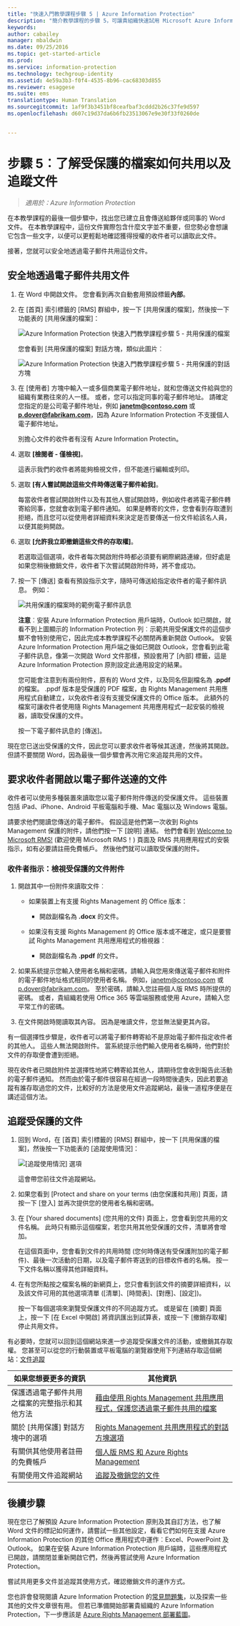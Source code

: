 ```yaml
---
title: "快速入門教學課程步驟 5 | Azure Information Protection"
description: "簡介教學課程的步驟 5，可讓貴組織快速試用 Microsoft Azure Information Protection，需時約 30 分鐘。"
keywords: 
author: cabailey
manager: mbaldwin
ms.date: 09/25/2016
ms.topic: get-started-article
ms.prod: 
ms.service: information-protection
ms.technology: techgroup-identity
ms.assetid: 4e59a3b3-f0f4-4535-8b96-cac68303d855
ms.reviewer: esaggese
ms.suite: ems
translationtype: Human Translation
ms.sourcegitcommit: 1af9f3b3451bf8ceafbaf3cddd2b26c37fe9d597
ms.openlocfilehash: d607c19d37da6b6fb23513067e9e30f33f0260de


---
```



# 步驟 5︰了解受保護的檔案如何共用以及追蹤文件 

>*適用於：Azure Information Protection*

在本教學課程的最後一個步驟中，找出您已建立且會傳送給夥伴或同事的 Word 文件。 在本教學課程中，這份文件實際包含什麼文字並不重要，但您勢必會想讓它包含一些文字，以便可以更輕鬆地確認獲得授權的收件者可以讀取此文件。

接著，您就可以安全地透過電子郵件共用這份文件。 

## 安全地透過電子郵件共用文件

1.  在 Word 中開啟文件。 您會看到再次自動套用預設標籤**內部**。 

2.  在 [首頁] 索引標籤的 [RMS] 群組中，按一下 [共用保護的檔案]，然後按一下功能表的 [共用保護的檔案]：

    ![Azure Information Protection 快速入門教學課程步驟 5 - 共用保護的檔案](../media/share-protected-callout.png)

    您會看到 [共用保護的檔案] 對話方塊，類似此圖片︰

    ![Azure Information Protection 快速入門教學課程步驟 5 - 共用保護的對話方塊](../media/example-share-protected-dialog.png)

3. 在 [使用者] 方塊中輸入一或多個商業電子郵件地址，就和您傳送文件給與您的組織有業務往來的人一樣。 或者，您可以指定同事的電子郵件地址。 請確定您指定的是公司電子郵件地址，例如 **janetm@contoso.com** 或 **p.dover@fabrikam.com**，因為 Azure Information Protection 不支援個人電子郵件地址。 

    別擔心文件的收件者有沒有 Azure Information Protectin。

4. 選取 **[檢閱者 - 僅檢視]**。

    這表示我們的收件者將能夠檢視文件，但不能進行編輯或列印。

5. 選取 **[有人嘗試開啟這些文件時傳送電子郵件給我]**。

    每當收件者嘗試開啟附件以及有其他人嘗試開啟時，例如收件者將電子郵件轉寄給同事，您就會收到電子郵件通知。 如果是轉寄的文件，您會看到存取遭到拒絕，而且您可以從使用者詳細資料來決定是否要傳送一份文件給該名人員，以便其能夠開啟。

6. 選取 **[允許我立即撤銷這些文件的存取權]**。

    若選取這個選項，收件者每次開啟附件時都必須要有網際網路連線，但好處是如果您稍後撤銷文件，收件者下次嘗試開啟附件時，將不會成功。 

4.  按一下 [傳送] 查看有預設指示文字，隨時可傳送給指定收件者的電子郵件訊息。 例如：

    ![共用保護的檔案時的範例電子郵件訊息](../media/example-email-share-protected.png)
    
    **注意**︰安裝 Azure Information Protection 用戶端時，Outlook 如已開啟，就看不到上圖顯示的 Information Protection 列︰示範共用受保護文件的這個步驟不會特別使用它，因此完成本教學課程不必關閉再重新開啟 Outlook。 安裝 Azure Information Protection 用戶端之後如已開啟 Outlook，您會看到此電子郵件訊息，像第一次開啟 Word 文件那樣，預設套用了 [內部] 標籤，這是 Azure Information Protection 原則設定此通用設定的結果。
    
    您可能會注意到有兩份附件，原有的 Word 文件，以及同名但副檔名為 **.ppdf** 的檔案。 .ppdf 版本是受保護的 PDF 檔案，由 Rights Management 共用應用程式自動建立，以免收件者沒有支援受保護文件的 Office 版本。 此額外的檔案可讓收件者使用隨 Rights Management 共用應用程式一起安裝的檢視器，讀取受保護的文件。

    按一下電子郵件訊息的 [傳送]。

現在您已送出受保護的文件，因此您可以要求收件者等候其送達，然後將其開啟。 但請不要關閉 Word，因為最後一個步驟會再次用它來追蹤共用的文件。

## 要求收件者開啟以電子郵件送達的文件

收件者可以使用多種裝置來讀取您以電子郵件附件傳送的受保護文件。 這些裝置包括 iPad、iPhone、Android 平板電腦和手機、Mac 電腦以及 Windows 電腦。

請要求他們閱讀您傳送的電子郵件。 假設這是他們第一次收到 Rights Management 保護的附件，請他們按一下 [說明] 連結。 他們會看到 [Welcome to Microsoft RMS!](https://portal.azurerms.com/#/rmshelp) (歡迎使用 Microsoft RMS！) 頁面及 RMS 共用應用程式的安裝指示，如有必要請註冊免費帳戶。 然後他們就可以讀取受保護的附件。

### 收件者指示：檢視受保護的文件附件

1. 開啟其中一份附件來讀取文件︰
    
    - 如果裝置上有支援 Rights Management 的 Office 版本：
    
        -  開啟副檔名為 **.docx** 的文件。
        
    - 如果沒有支援 Rights Management 的 Office 版本或不確定，或只是要嘗試 Rights Management 共用應用程式的檢視器︰ 
    
        - 開啟副檔名為 **.ppdf** 的文件。

2.  如果系統提示您輸入使用者名稱和密碼，請輸入與您用來傳送電子郵件和附件的電子郵件地址格式相同的使用者名稱。 例如，janetm@contoso.com 或 p.dover@fabrikam.com。 至於密碼，請輸入您註冊個人版 RMS 時所提供的密碼。 或者，貴組織若使用 Office 365 等雲端服務或使用 Azure，請輸入您平常工作的密碼。

3. 在文件開啟時閱讀取其內容。 因為是唯讀文件，您並無法變更其內容。

有一個選擇性步驟是，收件者可以將電子郵件轉寄給不是原始電子郵件指定收件者的其他人。 這些人無法開啟附件。 當系統提示他們輸入使用者名稱時，他們對於文件的存取便會遭到拒絕。

現在收件者已開啟附件並選擇性地將它轉寄給其他人，請期待您會收到報告此活動的電子郵件通知。 然而由於電子郵件很容易在經過一段時間後遺失，因此若要追蹤有誰存取過您的文件，比較好的方法是使用文件追蹤網站，最後一道程序便是在講述這個方法。

## 追蹤受保護的文件

1.  回到 Word，在 [首頁] 索引標籤的 [RMS] 群組中，按一下 [共用保護的檔案]，然後按一下功能表的 [追蹤使用情況]：

    ![[追蹤使用情況] 選項](../media/track-usage-callout.png)

    這會帶您前往文件追蹤網站。

2.  如果您看到 [Protect and share on your terms (由您保護和共用)] 頁面，請按一下 [登入] 並再次提供您的使用者名稱和密碼。

3.  在 [Your shared documents] (您共用的文件) 頁面上，您會看到您共用的文件名稱。 此時只有顯示這個檔案，若您共用其他受保護的文件，清單將會增加。

    在這個頁面中，您會看到文件的共用時間 (您何時傳送有受保護附加的電子郵件)、最後一次活動的日期，以及電子郵件寄送到的目標收件者的名稱。 按一下文件名稱以獲得其他詳細資料。

4.  在有您所點按之檔案名稱的新網頁上，您只會看到該文件的摘要詳細資料，以及該文件可用的其他選項清單 ([清單]、[時間表]、[對應]、[設定])。

    按一下每個選項來瀏覽受保護文件的不同追蹤方式。 或是留在 [摘要] 頁面上，按一下 [在 Excel 中開啟] 將資訊匯出到試算表，或按一下 [撤銷存取權] 停止共用文件。

有必要時，您就可以回到這個網站來進一步追蹤受保護文件的活動，或撤銷其存取權。 您甚至可以從您的行動裝置或平板電腦的瀏覽器使用下列連結存取這個網站：[文件追蹤](http://go.microsoft.com/fwlink/?LinkId=529562)



|如果您想要更多的資訊|其他資訊|
|--------------------------------|--------------------------|
|保護透過電子郵件共用之檔案的完整指示和其他方法|[藉由使用 Rights Management 共用應用程式，保護您透過電子郵件共用的檔案](../rms-client/sharing-app-protect-by-email.md)|
|關於 [共用保護] 對話方塊中的選項|[Rights Management 共用應用程式的對話方塊選項](../rms-client/sharing-app-dialog-box.md)|
|有關供其他使用者註冊的免費帳戶|[個人版 RMS 和 Azure Rights Management](../understand-explore/rms-for-individuals.md)|
|有關使用文件追蹤網站|[追蹤及撤銷您的文件](../rms-client/sharing-app-track-revoke.md)


## 後續步驟

現在您已了解預設 Azure Information Protection 原則及其自訂方法，也了解 Word 文件的標記如何運作，請嘗試一些其他設定，看看它們如何在支援 Azure Information Protection 的其他 Office 應用程式中運作︰Excel、PowerPoint 及 Outlook。 如果在安裝 Azure Information Protection 用戶端時，這些應用程式已開啟，請關閉並重新開啟它們，然後再嘗試使用 Azure Information Protection。

嘗試共用更多文件並追蹤其使用方式，確認撤銷文件的運作方式。

您也許會發現閱讀 Azure Information Protection 的[常見問題集](faqs.md)，以及探索一些其他的文件文章很有用。 但若已準備開始部署貴組織的 Azure Information Protection，下一步應該是 [Azure Rights Management 部署藍圖](../plan-design/deployment-roadmap.md)。 


<!--HONumber=Sep16_HO4-->


